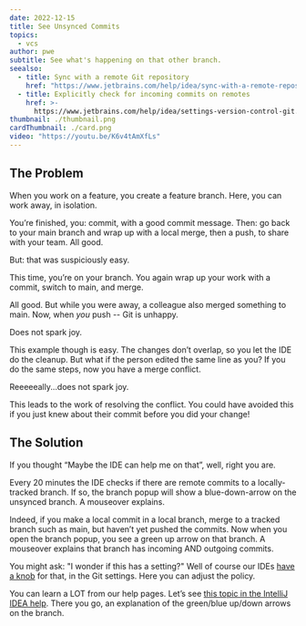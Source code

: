 ```yaml
---
date: 2022-12-15
title: See Unsynced Commits
topics:
  - vcs
author: pwe
subtitle: See what's happening on that other branch.
seealso:
  - title: Sync with a remote Git repository
    href: "https://www.jetbrains.com/help/idea/sync-with-a-remote-repository.html"
  - title: Explicitly check for incoming commits on remotes
    href: >-
      https://www.jetbrains.com/help/idea/settings-version-control-git.html#840e5ec0
thumbnail: ./thumbnail.png
cardThumbnail: ./card.png
video: "https://youtu.be/K6v4tAmXfLs"
---
```


## The Problem

When you work on a feature, you create a feature branch.
Here, you can work away, in isolation.

You’re finished, you: commit, with a good commit message.
Then: go back to your main branch and wrap up with a local merge, then a push, to share with your team.
All good.

But: that was suspiciously easy.

This time, you’re on your branch.
You again wrap up your work with a commit, switch to main, and merge.

All good.
But while you were away, a colleague also merged something to main.
Now, when _you_ push -- Git is unhappy.

Does not spark joy.

This example though is easy.
The changes don’t overlap, so you let the IDE do the cleanup.
But what if the person edited the same line as you?
If you do the same steps, now you have a merge conflict.

Reeeeeally...does not spark joy.

This leads to the work of resolving the conflict.
You could have avoided this if you just knew about their commit before you did your change!

## The Solution

If you thought “Maybe the IDE can help me on that”, well, right you are.

Every 20 minutes the IDE checks if there are remote commits to a locally-tracked branch.
If so, the branch popup will show a blue-down-arrow on the unsynced branch.
A mouseover explains.

Indeed, if you make a local commit in a local branch, merge to a tracked branch such as main, but haven’t yet pushed the commits.
Now when you open the branch popup, you see a green up arrow on that branch.
A mouseover explains that branch has incoming AND outgoing commits.

You might ask: "I wonder if this has a setting?"
Well of course our IDEs [have a knob](https://www.jetbrains.com/help/idea/settings-version-control-git.html#840e5ec0) for that, in the Git settings.
Here you can adjust the policy.

You can learn a LOT from our help pages. Let’s see [this topic in the IntelliJ IDEA help](https://www.jetbrains.com/help/idea/sync-with-a-remote-repository.html).
There you go, an explanation of the green/blue up/down arrows on the branch.
